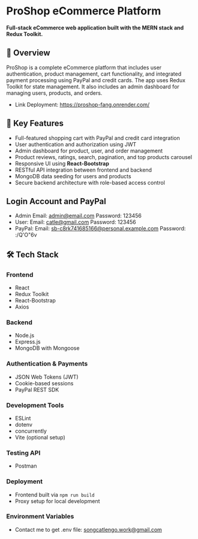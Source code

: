 # ProShop eCommerce Platform 

**Full-stack eCommerce web application built with the MERN stack and Redux Toolkit.**

## 🚀 Overview

ProShop is a complete eCommerce platform that includes user authentication, product management, cart functionality, and integrated payment processing using PayPal and credit cards. The app uses Redux Toolkit for state management. It also includes an admin dashboard for managing users, products, and orders.
- Link Deployment: https://proshop-fang.onrender.com/

## 🔑 Key Features

- Full-featured shopping cart with PayPal and credit card integration
- User authentication and authorization using JWT
- Admin dashboard for product, user, and order management
- Product reviews, ratings, search, pagination, and top products carousel
- Responsive UI using **React-Bootstrap**
- RESTful API integration between frontend and backend
- MongoDB data seeding for users and products
- Secure backend architecture with role-based access control

## Login Account and PayPal
- Admin
Email: admin@email.com
Password: 123456
- User:
Email: catle@gmail.com
Password: 123456
- PayPal:
Email: sb-c8rk741685166@personal.example.com
Password: :/Q'O"6v

## 🛠 Tech Stack

### Frontend
- React
- Redux Toolkit
- React-Bootstrap
- Axios

### Backend
- Node.js
- Express.js
- MongoDB with Mongoose

### Authentication & Payments
- JSON Web Tokens (JWT)
- Cookie-based sessions
- PayPal REST SDK

### Development Tools
- ESLint
- dotenv
- concurrently
- Vite (optional setup)
### Testing API 
- Postman
### Deployment
- Frontend built via `npm run build`
- Proxy setup for local development

### Environment Variables
- Contact me to get .env file: songcatlengo.work@gmail.com
